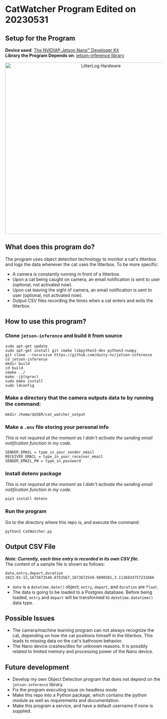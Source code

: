 # CatWatcher Program Edited on 20230531
## Setup for the Program  
**Device used**: [The NVIDIA® Jetson Nano™ Developer Kit](https://developer.nvidia.com/embedded/learn/get-started-jetson-nano-devkit#write)<br>
**Library the Program Depends on**: [jetson-inference library](https://github.com/dusty-nv/jetson-inference)
<div align="center">
    <img src="https://github.com/emma-jinger/Litterlog-CatWatcher/blob/main/LitterLog_Hardware.jpg" alt="LitterLog Hardware" width="600" height="550">
</div>

## What does this program do?
The program uses object detection technology to monitor a cat's litterbox and logs the data whenever the cat uses the litterbox. To be more specific:
- A camera is constantly running in front of a litterbox.
- Upon a cat being caught on camera, an email notification is sent to user (optional, not activated now).
- Upon cat leaving the sight of camera, an email notification is sent to user (optional, not activated now).
- Output CSV files recording the times when a cat enters and exits the litterbox.

## How to use this program?
### Clone `jetson-inference` and build it from source
```
sudo apt-get update
sudo apt-get install git cmake libpython3-dev python3-numpy
git clone --recursive https://github.com/dusty-nv/jetson-inference
cd jetson-inference
mkdir build
cd build
cmake ../
make -j$(nproc)
sudo make install
sudo ldconfig
```
### Make a directory that the camera outputs data to by running the command: 
`mkdir /home/$USER/cat_watcher_output`

### Make a `.env` file storing your personal info 
*This is not required at the moment as I didn't activate the sending email notification function in my code.*  
```
SENDER_EMAIL = type_in_your_sender_email
RECEIVER_EMAIL = type_in_your_receiver_email
SENDER_EMAIL_PW = type_in_password
```
### Install dotenv package 
*This is not required at the moment as I didn't activate the sending email notification function in my code.* 
```
pip3 install dotenv
```

### Run the program
Go to the directory where this repo is, and execute the command:
``` 
python3 CatWatcher.py
```
## Output CSV File
***Note: Currently, each time entry is recorded in its own CSV file.*** <br>
The content of a sample file is shown as follows:
```
date,entry,depart,duration
2023-01-13,1673672546.8753567,1673672549.9890501,3.1136934757232666
```
- `date` is a `datetime.date()` object; `entry`, `depart`, and `duration` are `float`.
- The data is going to be loaded to a Postgres database. Before being loaded, `entry` and `depart` will be transformed to `datetime.datetime()` data type.


## Possible Issues
- The camera/machine learning program can not always recognize the cat, depending on how the cat positions himself in the litterbox. This leads to missing data on the cat's bathroom behavior.
- The Nano device crashes/dies for unknown reasons. It is possibly related to limited memory and processing power of the Nano device.
## Future development
- Develop my own Object Detection program that does not depend on the `jetson-inference` library.
- Fix the program executing issue on headless mode
- Make this repo into a Python package, which contains the python module as well as requirements and documentation. 
- Make this program a service, and have a default username if none is supplied.


